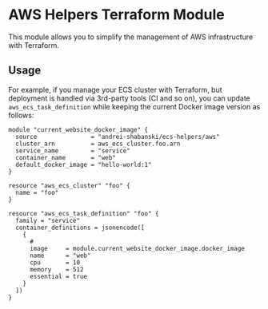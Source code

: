 # AWS Helpers Terraform Module

This module allows you to simplify the management of AWS infrastructure with Terraform.

## Usage

For example, if you manage your ECS cluster with Terraform, but deployment is handled via 3rd-party tools (CI and so on), you can update `aws_ecs_task_definition` while keeping the current Docker image version as follows:

```hcl
module "current_website_docker_image" {
  source               = "andrei-shabanski/ecs-helpers/aws"
  cluster_arn          = aws_ecs_cluster.foo.arn
  service_name         = "service"
  container_name       = "web"
  default_docker_image = "hello-world:1"
}

resource "aws_ecs_cluster" "foo" {
  name = "foo"
}

resource "aws_ecs_task_definition" "foo" {
  family = "service"
  container_definitions = jsonencode([
    {
      #
      image     = module.current_website_docker_image.docker_image
      name      = "web"
      cpu       = 10
      memory    = 512
      essential = true
    }
  ])
}
```
